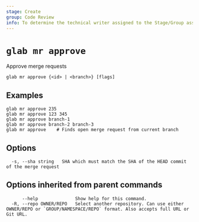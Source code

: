 ```yaml
---
stage: Create
group: Code Review
info: To determine the technical writer assigned to the Stage/Group associated with this page, see https://about.gitlab.com/handbook/product/ux/technical-writing/#assignments
---
```


<!--
This documentation is auto generated by a script.
Please do not edit this file directly. Run `make gen-docs` instead.
-->

# `glab mr approve`

Approve merge requests

```plaintext
glab mr approve {<id> | <branch>} [flags]
```

## Examples

```plaintext
glab mr approve 235
glab mr approve 123 345
glab mr approve branch-1
glab mr approve branch-2 branch-3
glab mr approve    # Finds open merge request from current branch

```

## Options

```plaintext
  -s, --sha string   SHA which must match the SHA of the HEAD commit of the merge request
```

## Options inherited from parent commands

```plaintext
      --help              Show help for this command.
  -R, --repo OWNER/REPO   Select another repository. Can use either OWNER/REPO or `GROUP/NAMESPACE/REPO` format. Also accepts full URL or Git URL.
```
